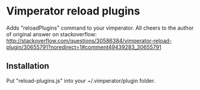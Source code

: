 Vimperator reload plugins
=========================

Adds "reloadPlugins" command to your vimperator. All cheers to the author of
original answer on stackoverflow: http://stackoverflow.com/questions/30586384/vimperator-reload-plugin/30655791?noredirect=1#comment49439283_30655791


Installation
------------

Put "reload-plugins.js" into your ~/.vimperator/plugin folder.